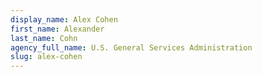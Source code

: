 ```yaml
---
display_name: Alex Cohen
first_name: Alexander
last_name: Cohn
agency_full_name: U.S. General Services Administration
slug: alex-cohen
---
```

